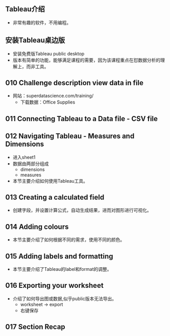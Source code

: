 
##  Tableau介绍
- 非常有趣的软件，不用编程。

## 安装Tableau桌边版
- 安装免费版Tableau public desktop
- 版本有简单的功能，能够满足课程的需要，因为该课程重点在怼数据分析的理解上，而非工具。

## 010 Challenge description  view data in file
- 网站：superdatascience.com/training/
    + 下载数据：Office Supplies

## 011 Connecting Tableau to a Data file - CSV file

## 012 Navigating Tableau - Measures and Dimensions
- 进入sheet1
- 数据由两部分组成
    + dimensions
    + measures 
- 本节主要介绍如何使用Tableau工具。

## 013 Creating a calculated field
- 创建字段，并设置计算公式，自动生成结果，进而对图形进行可视化。

## 014 Adding colours
- 本节主要介绍了如何根据不同的需求，使用不同的颜色。

## 015 Adding labels and formatting
- 本节主要介绍了Tableau的label和format的调整。

## 016 Exporting your worksheet
- 介绍了如何导出图或数据,似乎public版本无法导出。
    + worksheet -> export
    + 右键保存

## 017 Section Recap 